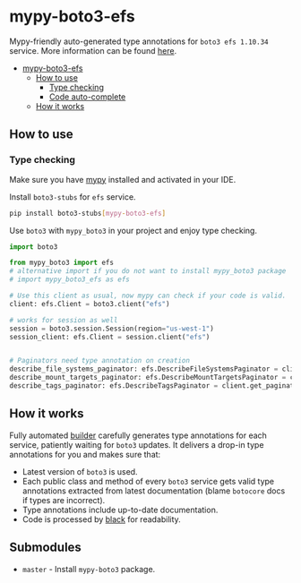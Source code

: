 # mypy-boto3-efs

Mypy-friendly auto-generated type annotations for `boto3 efs 1.10.34` service.
More information can be found [here](https://github.com/vemel/mypy_boto3).

- [mypy-boto3-efs](#mypy-boto3-efs)
  - [How to use](#how-to-use)
    - [Type checking](#type-checking)
    - [Code auto-complete](#code-auto-complete)
  - [How it works](#how-it-works)

## How to use

### Type checking

Make sure you have [mypy](https://github.com/python/mypy) installed and activated in your IDE.

Install `boto3-stubs` for `efs` service.

```bash
pip install boto3-stubs[mypy-boto3-efs]
```

Use `boto3` with `mypy_boto3` in your project and enjoy type checking.

```python
import boto3

from mypy_boto3 import efs
# alternative import if you do not want to install mypy_boto3 package
# import mypy_boto3_efs as efs

# Use this client as usual, now mypy can check if your code is valid.
client: efs.Client = boto3.client("efs")

# works for session as well
session = boto3.session.Session(region="us-west-1")
session_client: efs.Client = session.client("efs")


# Paginators need type annotation on creation
describe_file_systems_paginator: efs.DescribeFileSystemsPaginator = client.get_paginator("describe_file_systems")
describe_mount_targets_paginator: efs.DescribeMountTargetsPaginator = client.get_paginator("describe_mount_targets")
describe_tags_paginator: efs.DescribeTagsPaginator = client.get_paginator("describe_tags")
```

## How it works

Fully automated [builder](https://github.com/vemel/mypy_boto3) carefully generates
type annotations for each service, patiently waiting for `boto3` updates. It delivers
a drop-in type annotations for you and makes sure that:

- Latest version of `boto3` is used.
- Each public class and method of every `boto3` service gets valid type annotations
  extracted from latest documentation (blame `botocore` docs if types are incorrect).
- Type annotations include up-to-date documentation.
- Code is processed by [black](https://github.com/psf/black) for readability.

## Submodules

- `master` - Install `mypy-boto3` package.